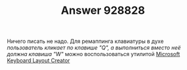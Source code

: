 ﻿---
title: "Answer 928828"
se.owner.user_id: 272035
se.owner.display_name: "user7860670"
se.owner.link: "https://ru.stackoverflow.com/users/272035/user7860670"
se.answer_id: 928828
se.question_id: 928816
se.post_type: answer
se.score: 0
se.is_accepted: False
---
<p>Ничего писать не надо. Для ремаппинга клавиатуры в духе <em>пользователь кликает по клавише "Q", а выполниться вместо неё должна клавиша "W"</em> можно воспользоваться утилитой <a href="https://www.microsoft.com/en-us/download/details.aspx?id=22339" rel="nofollow noreferrer">Microsoft Keyboard Layout Creator</a></p>
